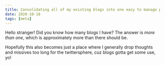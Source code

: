 ```yaml
---
title: Consolidating all of my existing blogs into one easy to manage personal place
date: 2020-10-18
tags: [meta]
---
```


Hello stranger! Did you know how many blogs I have? The answer is _more than one_, which is approximately more than there should be.

Hopefully this also becomes just a place where I generally drop thoughts and missives too long for the twittersphere, cuz blogs gotta get some use, yo!
